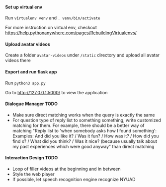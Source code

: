 #### Set up virtual env
Run `virtualenv venv` and `. venv/bin/activate`

For more instruction on virtual env, checkout https://help.pythonanywhere.com/pages/RebuildingVirtualenvs/

#### Upload avatar videos
Create a folder `avatar-videos` under `/static` directory and upload all avatar videos there

#### Export and run flask app
Run `python3 app.py`

Go to http://127.0.0.1:5000/ to view the application

#### Dialogue Manager TODO
- Make sure direct matching works when the query is exactly the same
- For question type of reply list to something something, write customized matching for them. For example, there should be a better way of matching "Reply list to 'when somebody asks how I found something': Examples: And did you like it? / Was it fun? / How was it? / How did you find x? / What did you think? / Was it nice? (because usually talk about my past experiences which were good anyway" than direct matching

#### Interaction Design TODO
- Loop of filler videos at the beginning and in between
- Style the web player
- If possible, let speech recognition engine recognize NYUAD
